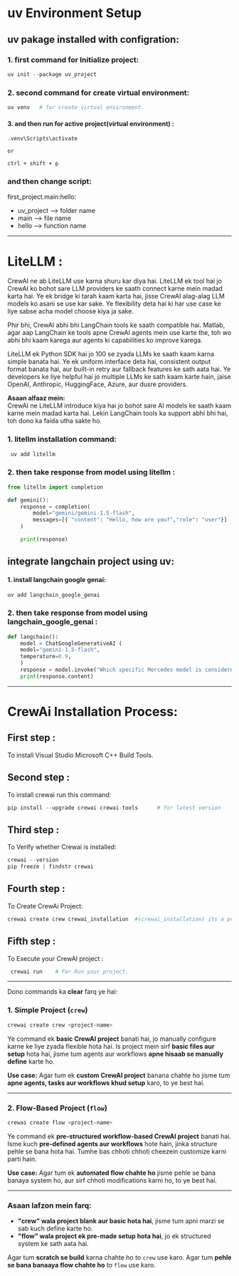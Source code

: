 # uv Environment Setup

## uv pakage installed with configration:

### 1. first command for Initialize project:
```python
uv init --package uv_project 
```

### 2. second command for create virtual environment:
```python
uv venv   # for create virtual environment.
```

#### 3. and then run for active project(virtual environment) :

``` 
.venv\Scripts\activate

or

ctrl + shift + p
```


### and then change script:
first_project.main:hello:
- uv_project  --> folder name
- main  --> file name
- hello --> function name


------

# LiteLLM :
CrewAI ne ab LiteLLM use karna shuru kar diya hai. LiteLLM ek tool hai jo CrewAI ko bohot sare LLM providers ke saath connect karne mein madad karta hai. Ye ek bridge ki tarah kaam karta hai, jisse CrewAI alag-alag LLM models ko asani se use kar sake. Ye flexibility deta hai ki har use case ke liye sabse acha model choose kiya ja sake.

Phir bhi, CrewAI abhi bhi LangChain tools ke saath compatible hai. Matlab, agar aap LangChain ke tools apne CrewAI agents mein use karte the, toh wo abhi bhi kaam karega aur agents ki capabilities ko improve karega.

LiteLLM ek Python SDK hai jo 100 se zyada LLMs ke saath kaam karna simple banata hai. Ye ek uniform interface deta hai, consistent output format banata hai, aur built-in retry aur fallback features ke sath aata hai. Ye developers ke liye helpful hai jo multiple LLMs ke sath kaam karte hain, jaise OpenAI, Anthropic, HuggingFace, Azure, aur dusre providers.

**Asaan alfaaz mein:**  
CrewAI ne LiteLLM introduce kiya hai jo bohot sare AI models ke saath kaam karne mein madad karta hai. Lekin LangChain tools ka support abhi bhi hai, toh dono ka faida utha sakte ho.


### 1. litellm installation command:
```python
 uv add litellm 
```

### 2. then take response from model using litellm :
```python
from litellm import completion

def gemini():
    response = completion(
        model="gemini/gemini-1.5-flash",
        messages=[{ "content": "Hello, how are you?","role": "user"}]
    )

    print(response)

```

## integrate langchain project using uv:

#### 1. install langchain google genai:
```python
uv add langchain_google_genai
```

### 2. then take response from model using langchain_google_genai :
```python
def langchain():
    model = ChatGoogleGenerativeAI (
    model="gemini-1.5-flash",
    temperature=0.9,
    )
    response = model.invoke("Which specific Mercedes model is considered one of the best?")
    print(response.content)
```


--------

# **CrewAi Installation Process:**

 ## First step :
  To install Visual Studio Microsoft C++ Build Tools.
 
 ## Second step :
 To install crewai run this command:
 ```python
 pip install --upgrade crewai crewai-tools      # for latest version
 ```

 ## Third step :
 To Verify whether Crewai is installed:
 ```python
 crewai --version
 pip freeze | findstr crewai
 ```

## Fourth step :
To Create CrewAi Project:
```python
crewai create crew crewai_installation  #(crewai_installation) its a project name
```
## Fifth step :
To Execute your CrewAI project :
```python
 crewai run    # For Run your project.
```


------------
Dono commands ka **clear** farq ye hai:  

### **1. Simple Project (`crew`)**
```sh
crewai create crew <project-name>
```
Ye command ek **basic CrewAI project** banati hai, jo manually configure karne ke liye zyada flexible hota hai. Is project mein sirf **basic files aur setup** hota hai, jisme tum agents aur workflows **apne hisaab se manually define** karte ho.  

**Use case:** Agar tum ek **custom CrewAI project** banana chahte ho jisme tum **apne agents, tasks aur workflows khud setup** karo, to ye best hai.  

---

### **2. Flow-Based Project (`flow`)**
```sh
crewai create flow <project-name>
```
Ye command ek **pre-structured workflow-based CrewAI project** banati hai. Isme kuch **pre-defined agents aur workflows** hote hain, jinka structure pehle se bana hota hai. Tumhe bas chhoti chhoti cheezein customize karni parti hain.  

**Use case:** Agar tum ek **automated flow chahte ho** jisme pehle se bana banaya system ho, aur sirf chhoti modifications karni ho, to ye best hai.  

---

### **Asaan lafzon mein farq:**  
- **"crew" wala project blank aur basic hota hai**, jisme tum apni marzi se sab kuch define karte ho.  
- **"flow" wala project ek pre-made setup hota hai**, jo ek structured system ke sath aata hai.  

Agar tum **scratch se build** karna chahte ho to `crew` use karo. Agar tum **pehle se bana banaaya flow chahte ho** to `flow` use karo.